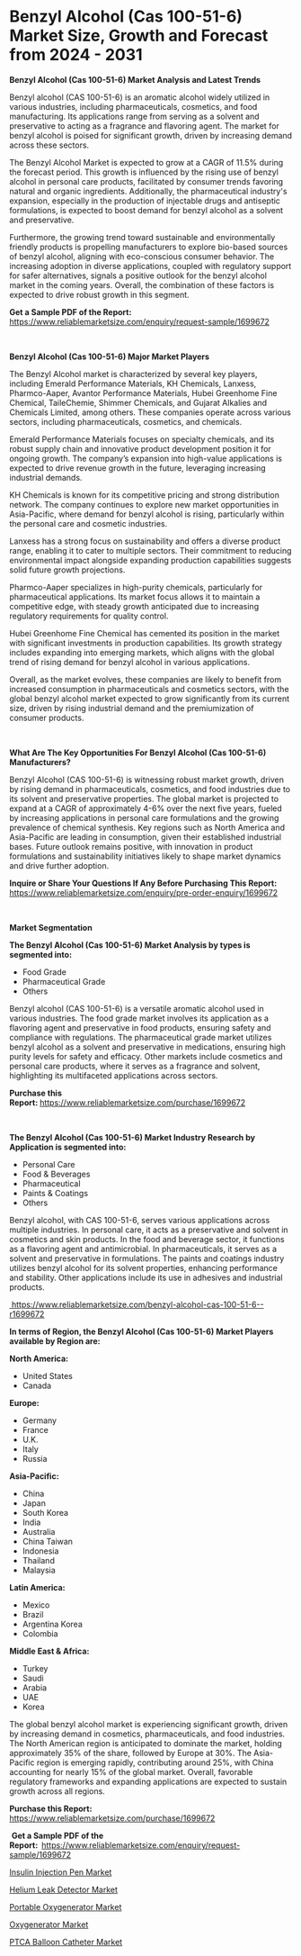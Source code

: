 <p><h1>Benzyl Alcohol (Cas 100-51-6) Market Size, Growth and Forecast from 2024 - 2031</h1></p><p><strong>Benzyl Alcohol (Cas 100-51-6) Market Analysis and Latest Trends</strong></p>
<p><p>Benzyl alcohol (CAS 100-51-6) is an aromatic alcohol widely utilized in various industries, including pharmaceuticals, cosmetics, and food manufacturing. Its applications range from serving as a solvent and preservative to acting as a fragrance and flavoring agent. The market for benzyl alcohol is poised for significant growth, driven by increasing demand across these sectors.</p><p>The Benzyl Alcohol Market is expected to grow at a CAGR of 11.5% during the forecast period. This growth is influenced by the rising use of benzyl alcohol in personal care products, facilitated by consumer trends favoring natural and organic ingredients. Additionally, the pharmaceutical industry's expansion, especially in the production of injectable drugs and antiseptic formulations, is expected to boost demand for benzyl alcohol as a solvent and preservative.</p><p>Furthermore, the growing trend toward sustainable and environmentally friendly products is propelling manufacturers to explore bio-based sources of benzyl alcohol, aligning with eco-conscious consumer behavior. The increasing adoption in diverse applications, coupled with regulatory support for safer alternatives, signals a positive outlook for the benzyl alcohol market in the coming years. Overall, the combination of these factors is expected to drive robust growth in this segment.</p></p>
<p><strong>Get a Sample PDF of the Report:&nbsp;</strong> <a href="https://www.reliablemarketsize.com/enquiry/request-sample/1699672?utm_campaign=1770&utm_medium=2&utm_source=Github&utm_content=ia&utm_term=20102024&utm_id=benzyl-alcohol-cas-100-51-6">https://www.reliablemarketsize.com/enquiry/request-sample/1699672</a></p>
<p>&nbsp;</p>
<p><strong>Benzyl Alcohol (Cas 100-51-6) Major Market Players</strong></p>
<p><p>The Benzyl Alcohol market is characterized by several key players, including Emerald Performance Materials, KH Chemicals, Lanxess, Pharmco-Aaper, Avantor Performance Materials, Hubei Greenhome Fine Chemical, TaileChemie, Shimmer Chemicals, and Gujarat Alkalies and Chemicals Limited, among others. These companies operate across various sectors, including pharmaceuticals, cosmetics, and chemicals.</p><p>Emerald Performance Materials focuses on specialty chemicals, and its robust supply chain and innovative product development position it for ongoing growth. The company’s expansion into high-value applications is expected to drive revenue growth in the future, leveraging increasing industrial demands.</p><p>KH Chemicals is known for its competitive pricing and strong distribution network. The company continues to explore new market opportunities in Asia-Pacific, where demand for benzyl alcohol is rising, particularly within the personal care and cosmetic industries.</p><p>Lanxess has a strong focus on sustainability and offers a diverse product range, enabling it to cater to multiple sectors. Their commitment to reducing environmental impact alongside expanding production capabilities suggests solid future growth projections.</p><p>Pharmco-Aaper specializes in high-purity chemicals, particularly for pharmaceutical applications. Its market focus allows it to maintain a competitive edge, with steady growth anticipated due to increasing regulatory requirements for quality control.</p><p>Hubei Greenhome Fine Chemical has cemented its position in the market with significant investments in production capabilities. Its growth strategy includes expanding into emerging markets, which aligns with the global trend of rising demand for benzyl alcohol in various applications.</p><p>Overall, as the market evolves, these companies are likely to benefit from increased consumption in pharmaceuticals and cosmetics sectors, with the global benzyl alcohol market expected to grow significantly from its current size, driven by rising industrial demand and the premiumization of consumer products.</p></p>
<p>&nbsp;</p>
<p><strong>What Are The Key Opportunities For Benzyl Alcohol (Cas 100-51-6) Manufacturers?</strong></p>
<p><p>Benzyl Alcohol (CAS 100-51-6) is witnessing robust market growth, driven by rising demand in pharmaceuticals, cosmetics, and food industries due to its solvent and preservative properties. The global market is projected to expand at a CAGR of approximately 4-6% over the next five years, fueled by increasing applications in personal care formulations and the growing prevalence of chemical synthesis. Key regions such as North America and Asia-Pacific are leading in consumption, given their established industrial bases. Future outlook remains positive, with innovation in product formulations and sustainability initiatives likely to shape market dynamics and drive further adoption.</p></p>
<p><strong>Inquire or Share Your Questions If Any Before Purchasing This Report:</strong> <a href="https://www.reliablemarketsize.com/enquiry/pre-order-enquiry/1699672?utm_campaign=1770&utm_medium=2&utm_source=Github&utm_content=ia&utm_term=20102024&utm_id=benzyl-alcohol-cas-100-51-6">https://www.reliablemarketsize.com/enquiry/pre-order-enquiry/1699672</a></p>
<p>&nbsp;</p>
<p><strong>Market Segmentation</strong></p>
<p><strong>The Benzyl Alcohol (Cas 100-51-6) Market Analysis by types is segmented into:</strong></p>
<p><ul><li>Food Grade</li><li>Pharmaceutical Grade</li><li>Others</li></ul></p>
<p><p>Benzyl alcohol (CAS 100-51-6) is a versatile aromatic alcohol used in various industries. The food grade market involves its application as a flavoring agent and preservative in food products, ensuring safety and compliance with regulations. The pharmaceutical grade market utilizes benzyl alcohol as a solvent and preservative in medications, ensuring high purity levels for safety and efficacy. Other markets include cosmetics and personal care products, where it serves as a fragrance and solvent, highlighting its multifaceted applications across sectors.</p></p>
<p><strong>Purchase this Report:&nbsp;</strong><a href="https://www.reliablemarketsize.com/purchase/1699672?utm_campaign=1770&utm_medium=2&utm_source=Github&utm_content=ia&utm_term=20102024&utm_id=benzyl-alcohol-cas-100-51-6">https://www.reliablemarketsize.com/purchase/1699672</a></p>
<p>&nbsp;</p>
<p><strong>The Benzyl Alcohol (Cas 100-51-6) Market Industry Research by Application is segmented into:</strong></p>
<p><ul><li>Personal Care</li><li>Food & Beverages</li><li>Pharmaceutical</li><li>Paints & Coatings</li><li>Others</li></ul></p>
<p><p>Benzyl alcohol, with CAS 100-51-6, serves various applications across multiple industries. In personal care, it acts as a preservative and solvent in cosmetics and skin products. In the food and beverage sector, it functions as a flavoring agent and antimicrobial. In pharmaceuticals, it serves as a solvent and preservative in formulations. The paints and coatings industry utilizes benzyl alcohol for its solvent properties, enhancing performance and stability. Other applications include its use in adhesives and industrial products.</p></p>
<p><a href="https://www.reliablemarketsize.com/benzyl-alcohol-cas-100-51-6--r1699672?utm_campaign=1770&utm_medium=2&utm_source=Github&utm_content=ia&utm_term=20102024&utm_id=benzyl-alcohol-cas-100-51-6">&nbsp;https://www.reliablemarketsize.com/benzyl-alcohol-cas-100-51-6--r1699672</a></p>
<p><strong>In terms of Region, the Benzyl Alcohol (Cas 100-51-6) Market Players available by Region are:</strong></p>
<p>
    <p> <strong> North America: </strong>
        <ul>
            <li>United States</li>
            <li>Canada</li>
        </ul>
        </p> 
    <p> <strong> Europe: </strong>
        <ul>
            <li>Germany</li>
            <li>France</li>
            <li>U.K.</li>
            <li>Italy</li>
            <li>Russia</li>
        </ul>
        </p> 
    <p> <strong> Asia-Pacific: </strong>
        <ul>
            <li>China</li>
            <li>Japan</li>
            <li>South Korea</li>
            <li>India</li>
            <li>Australia</li>
            <li>China Taiwan</li>
            <li>Indonesia</li>
            <li>Thailand</li>
            <li>Malaysia</li>
        </ul>
        </p> 
    <p> <strong> Latin America: </strong>
        <ul>
            <li>Mexico</li>
            <li>Brazil</li>
            <li>Argentina Korea</li>
            <li>Colombia</li>
        </ul>
        </p> 
    <p> <strong> Middle East & Africa: </strong>
        <ul>
            <li>Turkey</li>
            <li>Saudi</li>
            <li>Arabia</li>
            <li>UAE</li>
            <li>Korea</li>
        </ul>
    </p>
    </p>
<p><p>The global benzyl alcohol market is experiencing significant growth, driven by increasing demand in cosmetics, pharmaceuticals, and food industries. The North American region is anticipated to dominate the market, holding approximately 35% of the share, followed by Europe at 30%. The Asia-Pacific region is emerging rapidly, contributing around 25%, with China accounting for nearly 15% of the global market. Overall, favorable regulatory frameworks and expanding applications are expected to sustain growth across all regions.</p></p>
<p><strong>Purchase this Report: </strong><a href="https://www.reliablemarketsize.com/purchase/1699672?utm_campaign=1770&utm_medium=2&utm_source=Github&utm_content=ia&utm_term=20102024&utm_id=benzyl-alcohol-cas-100-51-6">https://www.reliablemarketsize.com/purchase/1699672</a></p>
<p>&nbsp;<strong>Get a Sample PDF of the Report:&nbsp;&nbsp;</strong><a href="https://www.reliablemarketsize.com/enquiry/request-sample/1699672?utm_campaign=1770&utm_medium=2&utm_source=Github&utm_content=ia&utm_term=20102024&utm_id=benzyl-alcohol-cas-100-51-6">https://www.reliablemarketsize.com/enquiry/request-sample/1699672</a></p>
<p><strong></strong></p>
<p><p><a href="https://www.linkedin.com/pulse/investment-opportunities-insulin-injection-pen-sector-risk-xphwe?utm_campaign=1770&utm_medium=2&utm_source=Github&utm_content=ia&utm_term=20102024&utm_id=benzyl-alcohol-cas-100-51-6">Insulin Injection Pen Market</a></p><p><a href="https://www.linkedin.com/pulse/helium-leak-detector-market-evolution-key-trends-regional-dynamics-zxngf?utm_campaign=1770&utm_medium=2&utm_source=Github&utm_content=ia&utm_term=20102024&utm_id=benzyl-alcohol-cas-100-51-6">Helium Leak Detector Market</a></p><p><a href="https://www.linkedin.com/pulse/portable-oxygenerator-market-outlook-share-analysis-growth-5h6xe?utm_campaign=1770&utm_medium=2&utm_source=Github&utm_content=ia&utm_term=20102024&utm_id=benzyl-alcohol-cas-100-51-6">Portable Oxygenerator Market</a></p><p><a href="https://www.linkedin.com/pulse/surfing-oxygenerator-wave-riding-market-currents-2031-rafte?utm_campaign=1770&utm_medium=2&utm_source=Github&utm_content=ia&utm_term=20102024&utm_id=benzyl-alcohol-cas-100-51-6">Oxygenerator Market</a></p><p><a href="https://www.linkedin.com/pulse/ptca-balloon-catheter-market-global-regional-analysis-focus-nfide?utm_campaign=1770&utm_medium=2&utm_source=Github&utm_content=ia&utm_term=20102024&utm_id=benzyl-alcohol-cas-100-51-6">PTCA Balloon Catheter Market</a></p></p>